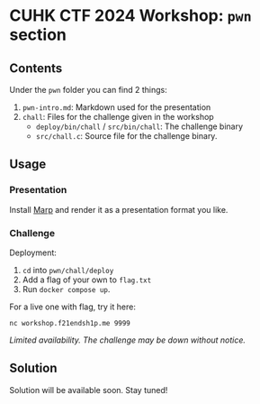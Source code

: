 # CUHK CTF 2024 Workshop: `pwn` section
## Contents
Under the `pwn` folder you can find 2 things:
1. `pwn-intro.md`: Markdown used for the presentation
2. `chall`: Files for the challenge given in the workshop
    - `deploy/bin/chall` / `src/bin/chall`: The challenge binary
    - `src/chall.c`: Source file for the challenge binary.

## Usage
### Presentation
Install [Marp](https://marp.app/) and render it as a presentation format you like.

### Challenge
Deployment:
1. `cd` into `pwn/chall/deploy`
2. Add a flag of your own to `flag.txt`
3. Run `docker compose up`.

For a live one with flag, try it here:
```
nc workshop.f21endsh1p.me 9999
```
*Limited availability. The challenge may be down without notice.*

## Solution
Solution will be available soon. Stay tuned!
